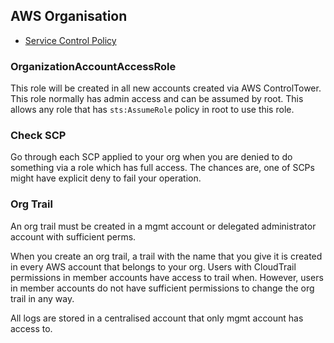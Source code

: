 ## AWS Organisation

- [Service Control Policy](https://aws.amazon.com/blogs/security/how-to-use-service-control-policies-to-set-permission-guardrails-across-accounts-in-your-aws-organization/)

### OrganizationAccountAccessRole

This role will be created in all new accounts created via AWS ControlTower. This role normally has admin access and can be assumed by root. This allows any role that has `sts:AssumeRole` policy in root to use this role.

### Check SCP

Go through each SCP applied to your org when you are denied to do something via a role which has full access. The chances are, one of SCPs might have explicit deny to fail your operation.

### Org Trail

An org trail must be created in a mgmt account or delegated administrator account with sufficient perms.

When you create an org trail, a trail with the name that you give it is created in every AWS account that belongs to your org. Users with CloudTrail permissions in member accounts have access to trail when. However, users in member accounts do not have sufficient permissions to change the org trail in any way.

All logs are stored in a centralised account that only mgmt account has access to.

